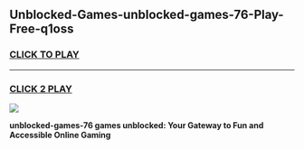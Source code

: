 
## Unblocked-Games-unblocked-games-76-Play-Free-q1oss
<h3>
<a href="https://premium76.site?title=unblocked-games-76&ref=19M">CLICK TO PLAY</a></h3>
<hr>

<h3>
<a href="https://premium76.site?title=unblocked-games-76&ref=19M">CLICK 2 PLAY</a>
  
</h3>

<a href="https://premium76.site?title=unblocked-games-76&ref=19M"><img src="https://clearcache.store/games.png"></a>


**unblocked-games-76 games unblocked: Your Gateway to Fun and Accessible Online Gaming**
